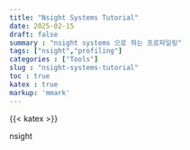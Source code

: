 ```yaml
---
title: "Nsight Systems Tutorial"
date: 2025-02-15
draft: false
summary : "nsight systems 으로 하는 프로파일링"
tags: ["nsight","profiling"]
categories : ["Tools"]
slug : "nsight-systems-tutorial"
toc : true
katex : true
markup: 'mmark'
---
```


{{< katex >}}

nsight